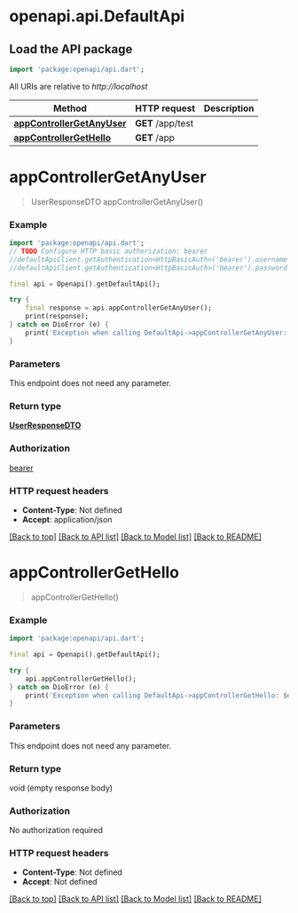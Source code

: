# openapi.api.DefaultApi

## Load the API package
```dart
import 'package:openapi/api.dart';
```

All URIs are relative to *http://localhost*

Method | HTTP request | Description
------------- | ------------- | -------------
[**appControllerGetAnyUser**](DefaultApi.md#appcontrollergetanyuser) | **GET** /app/test | 
[**appControllerGetHello**](DefaultApi.md#appcontrollergethello) | **GET** /app | 


# **appControllerGetAnyUser**
> UserResponseDTO appControllerGetAnyUser()



### Example
```dart
import 'package:openapi/api.dart';
// TODO Configure HTTP basic authorization: bearer
//defaultApiClient.getAuthentication<HttpBasicAuth>('bearer').username = 'YOUR_USERNAME'
//defaultApiClient.getAuthentication<HttpBasicAuth>('bearer').password = 'YOUR_PASSWORD';

final api = Openapi().getDefaultApi();

try {
    final response = api.appControllerGetAnyUser();
    print(response);
} catch on DioError (e) {
    print('Exception when calling DefaultApi->appControllerGetAnyUser: $e\n');
}
```

### Parameters
This endpoint does not need any parameter.

### Return type

[**UserResponseDTO**](UserResponseDTO.md)

### Authorization

[bearer](../README.md#bearer)

### HTTP request headers

 - **Content-Type**: Not defined
 - **Accept**: application/json

[[Back to top]](#) [[Back to API list]](../README.md#documentation-for-api-endpoints) [[Back to Model list]](../README.md#documentation-for-models) [[Back to README]](../README.md)

# **appControllerGetHello**
> appControllerGetHello()



### Example
```dart
import 'package:openapi/api.dart';

final api = Openapi().getDefaultApi();

try {
    api.appControllerGetHello();
} catch on DioError (e) {
    print('Exception when calling DefaultApi->appControllerGetHello: $e\n');
}
```

### Parameters
This endpoint does not need any parameter.

### Return type

void (empty response body)

### Authorization

No authorization required

### HTTP request headers

 - **Content-Type**: Not defined
 - **Accept**: Not defined

[[Back to top]](#) [[Back to API list]](../README.md#documentation-for-api-endpoints) [[Back to Model list]](../README.md#documentation-for-models) [[Back to README]](../README.md)

